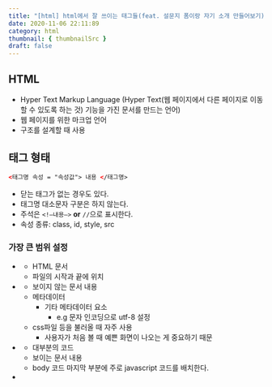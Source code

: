 ```yaml
---
title: "[html] html에서 잘 쓰이는 태그들(feat. 설문지 폼이랑 자기 소개 만들어보기)"
date: 2020-11-06 22:11:89
category: html
thumbnail: { thumbnailSrc }
draft: false
---
```

## HTML

- Hyper Text Markup Language (Hyper Text(웹 페이지에서 다른 페이지로 이동할 수 있도록 하는 것) 기능을 가진 문서를 만드는 언어)
- 웹 페이지를 위한 마크업 언어
- 구조를 설계할 때 사용

## 태그 형태

```html
<태그명 속성 = "속성값"> 내용 </태그명>
```

- 닫는 태그가 없는 경우도 있다.
- 태그명 대소문자 구분은 하지 않는다.
- 주석은 `<!—내용—>` **or** `//`으로 표시한다.
- 속성 종류: class, id, style, src

### 가장 큰 범위 설정

- **<html>**
    - HTML 문서
    - 파일의 시작과 끝에 위치
- **<head>**
    - 보이지 않는 문서 내용
    - 메타데이터
        - <meta> 기타 메타데이터 요소
            - e.g 문자 인코딩으로 utf-8 설정
    - css파일 등을 불러올 때 자주 사용
        - 사용자가 처음 볼 때 예쁜 화면이 나오는 게 중요하기 때문
- **<body>**
    - 대부분의 코드
    - 보이는 문서 내용
    - body 코드 마지막 부분에 주로 javascript 코드를 배치한다.
- **<title>**
    - 문서 제목(탭에 표시) - 홈페이지 열었을 때 상단에 아이콘 옆에 있는 것
    - 
- **<link>**
    - 외부 리소스(html, xss, icon 등) 가져오기
    - 한 페이지에서 작업할 때 다른 페이지의 소스가 필요하면 링크를 통해 가져올 수 있다.
- **<style>**
    - CSS를 HTML 내부에 스타일링

### 콘텐츠 구분 (Semantic tag)

영역을 나누는 태그들 

레이아웃 구성할 때 사용된다.

- **<header>**
    - 헤더, 주로 로고, 제목, 검색 부분
- **<main>**
    - 주요 콘텐츠 (문서 1개당 메인 1개)
- **<footer>**
    - 주로 저자, 저작권, 관련 문서 기입
- **<nav>**
    - 페이지 링크 모음, 주로 메뉴, 목차, 색인
- **<aside>**
    - 부가적인 부분. 광고나 기타 링크 등을 포함한 사이드 바
- **<article>**
    - 독립적으로 구분되거나 재사용 가능한 영역. 매거진, 신문 기사, 블로그 포스팅
- **<section>**
    - 한 주제로 묶인 영역, 더 적합한 요소가 없을 때 사용. 제목이 포함됨
- **<hgroup>**
    - 여러 단계의 제목을 묶기

### 자바스크립트

- **<script>**

### 기본적인 영역 구분

- **<div>**
    - 단락 바꿈
    - 밑으로 간다.
- **<span>**
    - 옆으로 간다.

### 텍스트 콘텐츠

- **<p>**
    - 단락
- **<pre>**
    - Preformatted Text
    - 입력한 그대로 공백과 줄바꿈을 유지하여 텍스트 표시
- **<ol>**
    - ordered list
    - 숫자나 알파벳 등 순서가 있는 목록 생성
- **<ul>**
    - unordered list
    - 순서가 필요없는 목록 생성
- **<dl>**
    - definition list
    - 사전처럼 용어를 설명하는 목록 생성
- **<li>**
    - list item
    - <ol>과 <ul> 안에서 항목들을 나열할 때 사용
- **<blockquote>**
    - 인용문

### Inline 텍스트

- **<a>**
    - 링크
    - 하이퍼링크가 걸린다는 뜻에서 html이 된 것
    - 상세페이지 보다가 맨 위로 올리고 싶어서 화살표 누르는 것도 <a>사용한 것
- **<br>**
    - 줄바꿈
    - <div>로 layout을 구성할 수 있는데 <br>로 간격을 조정하면 코드가 더러워질 수 있음

### 멀티미디어

- **<img>**
    - 이미지
- **<audio>**
- **<video>**

### 표 컨텐츠

- **<table>**
- **<tr>**
    - table row
    - 한 줄
- **<th>**
    - table head
    - 진하게 해준다
- **<td>**
    - table data
    - 표 안에 들어가는 데이터를 감싸주는 역할

### 폼 - 회원가입, 새 글 작성

- **<form>**
    - 폼
- **<input>**
    - 로그인 하려고 했을 때 id / pw 등을 적는 곳
- **<textarea>**
- **<select>**
    - 선택
        - checkbox 다중 선택
        - radio 단일 선택
        - dropdown
- **<option>**
- **<button>**
    - 제출 버튼

## 실습 코드

- 설문지 폼

    ```html
    <html>
    <head>
    	<title> My first form </title>
    </head>

    <body>
    <form>
    	
    	<div>
    		<strong> 아이디 </strong>
    		<input type = "text" name = "name" value = "아이디 입력">
    		<!-- type: 입력폼에 클라이언트에게 어떻게 보일지 선택 
    			name: 백엔드에서 받을 때 이름을 지정해주어야 함
    			전송을 했는데 백엔드에서 받지 못했다면 이름 설정했는지 확인해야 한다.
    			value: 실제로 입력폼에 나타나는 값, 초기값 설정하는 역할도 할 수 있다.-->
    	</div>
    	<div>
    		<strong> 비밀번호 </strong>
    		<input type = "password" name = "password" value = "비밀번호 입력">
    		<!-- type이 password면 **** 형태로 출력된다. -->
    	</div>
    	<div>
    		<strong>성별</strong>
    		<input type = "radio" name = "gender" value = "M"> Male
    		<input type = "radio" name = "gender" value = "F"> Female
    		<!-- radio: 단일 선택 -->
    	</div>
    	<div>
    		<strong>마음에 드는 팀 이름</strong>
    		<input type = "checkbox" name = "teamname" value = "Pudding"> Pudding
    		<input type = "checkbox" name = "teamname" value = "Cake"> Cake
    		<input type = "checkbox" name = "teamname" value = "Macaron"> Macaron
    		<!-- checkbox: 복수 선택 -->
    	</div>
    	<div>
    		<strong>생일이 있는 달</strong>
    		<select name "month" id = "month">
    			<option value = "3">March</option>
    			<option value = "4">April</option>
    			<option value = "5">May</option>
    		</select>
    	</div>
    	<div>
    		<button type = "submit">Submit</button>
    	</div>

    </form>
    </body>
    </html>
    ```

- 자기 소개

    ```html
    <html>
    <head>
    	<title> About Jane </title>
    </head>
    <body>

    	<div> 안녕하세요 </div>
    	<div> 저는 책을 좋아하는 개발자 임지선입니다. </div> 
    	<div>
    		<span> 블로그 주소: </span><a href = "https://janeljs.github.io"> Jane's Devlog </a> 
    		<span> 나이: 25 </span>
    	</div>
    	<table border = "1"> 
    		<!-- 두께 1의 표 만들기
    		tr: 열 구분 
    		td: 각각의 데이터 값 -->
    		<tr>
    			<td>학교</td>
    			<td>연세대학교</td>
    		</tr>
    		<tr>
    			<td> 전공</td>
    			<td> 교육학/영어영문학</td>
    		</tr>
    	</table>

    </body>
    </html>
    ```
